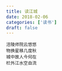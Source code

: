 ```yaml
---
title: 读江城
date: 2018-02-06
categories: ['读书']
draft: false
---
```



```
涪陵师院云悠悠
物换星移几度秋
城中故人今何在
栏外江水空自流
```
